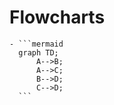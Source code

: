 # Flowcharts
	- ```mermaid
	  graph TD;
	      A-->B;
	      A-->C;
	      B-->D;
	      C-->D;
	  ```